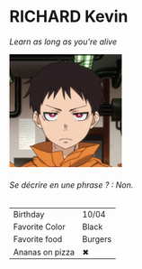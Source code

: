 # RICHARD Kevin

*Learn as long as you're alive*

<img src="https://raw.githubusercontent.com/Kiks4000/markdown-challenge/main/Shinra.webp" alt="Éditer sur GitLab" width="200px"/>

###### Se décrire en une phrase ? : Non.

|   |  |
|---------------- | ----- |
| Birthday | 10/04 |
| Favorite Color | Black |
| Favorite food | Burgers |
| Ananas on pizza | ✖ |
